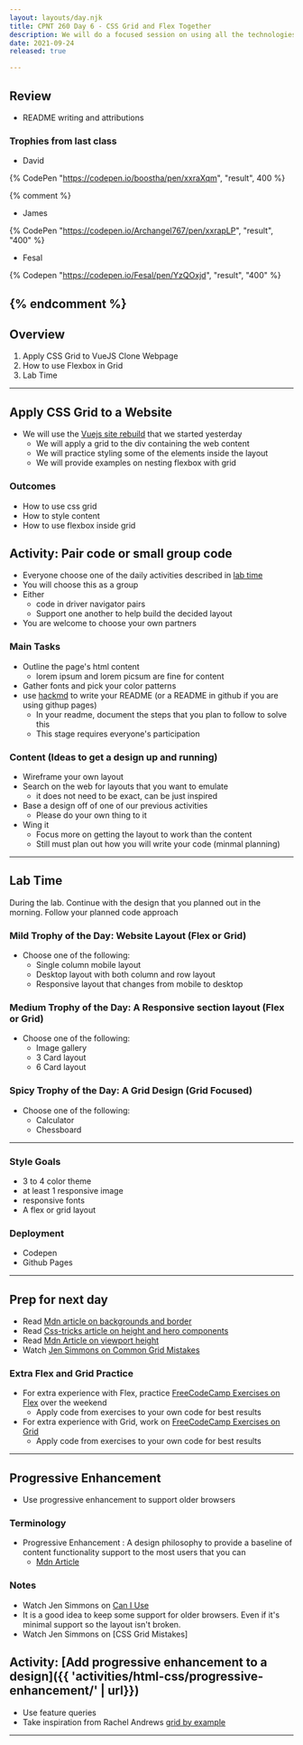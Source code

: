 ```yaml
---
layout: layouts/day.njk
title: CPNT 260 Day 6 - CSS Grid and Flex Together
description: We will do a focused session on using all the technologies we have learned, with a particular focus on grid. During this class detailed stylings will be reviewed and you will have a pair code focused lab session.
date: 2021-09-24
released: true

---
```


## Review
- README writing and attributions

### Trophies from last class
- David

{% CodePen "https://codepen.io/boostha/pen/xxraXqm", "result", 400 %}

{% comment %}
- James

{% CodePen "https://codepen.io/Archangel767/pen/xxrapLP", "result", "400" %}

- Fesal

{% Codepen "https://codepen.io/Fesal/pen/YzQOxjd", "result", "400" %}

{% endcomment %}
---

## Overview

1. Apply CSS Grid to VueJS Clone Webpage
2. How to use Flexbox in Grid
3. Lab Time


---
## Apply CSS Grid to a Website
- We will use the [Vuejs site rebuild](https://github.com/lilyx13/vue-clone-demo) that we started yesterday
  - We will apply a grid to the div containing the web content
  - We will practice styling some of the elements inside the layout
  - We will provide examples on nesting flexbox with grid

### Outcomes
- How to use css grid
- How to style content
- How to use flexbox inside grid

## Activity: Pair code or small group code
- Everyone choose one of the daily activities described in [lab time](#lab-time)
- You will choose this as a group
- Either
  - code in driver navigator pairs
  - Support one another to help build the decided layout
- You are welcome to choose your own partners

### Main Tasks
- Outline the page's html content
  - lorem ipsum and lorem picsum are fine for content
- Gather fonts and pick your color patterns
- use [hackmd](https://hackmd.io) to write your README (or a README in github if you are using githup pages)
  - In your readme, document the steps that you plan to follow to solve this
  - This stage requires everyone's participation

### Content (Ideas to get a design up and running)
- Wireframe your own layout
- Search on the web for layouts that you want to emulate
  - it does not need to be exact, can be just inspired
- Base a design off of one of our previous activities
  - Please do your own thing to it
- Wing it
  - Focus more on getting the layout to work than the content
  - Still must plan out how you will write your code (minmal planning)

---
## Lab Time
<a href="#lab-time"></a>
During the lab. Continue with the design that you planned out in the morning. Follow your planned code approach

### Mild Trophy of the Day: Website Layout (Flex or Grid)
- Choose one of the following:
  - Single column mobile layout
  - Desktop layout with both column and row layout
  - Responsive layout that changes from mobile to desktop 


### Medium Trophy of the Day: A Responsive section layout (Flex or Grid)
- Choose one of the following:
  - Image gallery
  - 3 Card layout
  - 6 Card layout 

### Spicy Trophy of the Day: A Grid Design (Grid Focused)
- Choose one of the following:
  - Calculator
  - Chessboard

---

### Style Goals
- 3 to 4 color theme
- at least 1 responsive image
- responsive fonts
- A flex or grid layout

### Deployment
- Codepen
- Github Pages

---

## Prep for next day

- Read [Mdn article on backgrounds and border](https://developer.mozilla.org/en-US/docs/Learn/CSS/Building_blocks/Backgrounds_and_borders)
- Read [Css-tricks article on height and hero components](https://css-tricks.com/fun-tip-use-calc-to-change-the-height-of-a-hero-component/)
- Read [Mdn Article on viewport height](https://developer.mozilla.org/en-US/docs/Web/CSS/Viewport_concepts)
- Watch [Jen Simmons on Common Grid Mistakes](https://www.youtube.com/watch?v=0Gr1XSyxZy0&t=87s)

### Extra Flex and Grid Practice
- For extra experience with Flex, practice [FreeCodeCamp Exercises on Flex](https://www.freecodecamp.org/learn/responsive-web-design/#css-flexbox) over the weekend
  - Apply code from exercises to your own code for best results
- For extra experience with Grid, work on [FreeCodeCamp Exercises on Grid](https://www.freecodecamp.org/learn/responsive-web-design/#css-grid)
  - Apply code from exercises to your own code for best results

---

## Progressive Enhancement
- Use progressive enhancement to support older browsers

### Terminology

- Progressive Enhancement
  : A design philosophy to provide a baseline of content functionality support to the most users that you can
  - [Mdn Article](https://developer.mozilla.org/en-US/docs/Glossary/Progressive_Enhancement)

### Notes
- Watch Jen Simmons on [Can I Use](https://www.youtube.com/watch?v=WM_cKHH7bZ0)
- It is a good idea to keep some support for older browsers. Even if it's minimal support so the layout isn't broken.
- Watch Jen Simmons on [CSS Grid Mistakes]

## Activity: [Add progressive enhancement to a design]({{ 'activities/html-css/progressive-enhancement/' | url}})

- Use feature queries
- Take inspiration from Rachel Andrews [grid by example](https://gridbyexample.com)
 
---